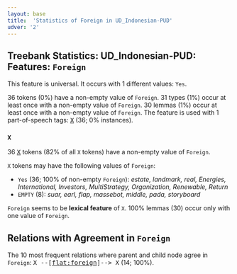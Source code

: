 ```yaml
---
layout: base
title:  'Statistics of Foreign in UD_Indonesian-PUD'
udver: '2'
---
```


## Treebank Statistics: UD_Indonesian-PUD: Features: `Foreign`

This feature is universal.
It occurs with 1 different values: `Yes`.

36 tokens (0%) have a non-empty value of `Foreign`.
31 types (1%) occur at least once with a non-empty value of `Foreign`.
30 lemmas (1%) occur at least once with a non-empty value of `Foreign`.
The feature is used with 1 part-of-speech tags: <tt><a href="id_pud-pos-X.html">X</a></tt> (36; 0% instances).

### `X`

36 <tt><a href="id_pud-pos-X.html">X</a></tt> tokens (82% of all `X` tokens) have a non-empty value of `Foreign`.

`X` tokens may have the following values of `Foreign`:

* `Yes` (36; 100% of non-empty `Foreign`): <em>estate, landmark, real, Energies, International, Investors, MultiStrategy, Organization, Renewable, Return</em>
* `EMPTY` (8): <em>suar, earl, flap, massebot, middle, pada, storyboard</em>

`Foreign` seems to be **lexical feature** of `X`. 100% lemmas (30) occur only with one value of `Foreign`.

## Relations with Agreement in `Foreign`

The 10 most frequent relations where parent and child node agree in `Foreign`:
<tt>X --[<tt><a href="id_pud-dep-flat-foreign.html">flat:foreign</a></tt>]--> X</tt> (14; 100%).


